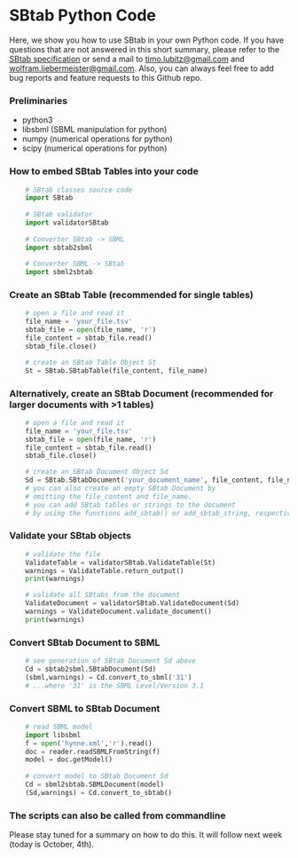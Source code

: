 SBtab Python Code
=================
Here, we show you how to use SBtab in your own Python code. If you have questions that are not answered in this short summary, please refer to the [SBtab specification](https://www.sbtab.net/sbtab/default/specification.html) or send a mail to timo.lubitz@gmail.com and wolfram.liebermeister@gmail.com. Also, you can always feel free to add bug reports and feature requests to this Github repo.

<h3>Preliminaries</h3>
<ul>
    <li>python3</li>
    <li>libsbml (SBML manipulation for python)</li>
    <li>numpy (numerical operations for python)</li>
    <li>scipy (numerical operations for python)</li>
 </ul>

<h3>How to embed SBtab Tables into your code</h3>

```python
    # SBtab classes source code
    import SBtab
    
    # SBtab validator
    import validatorSBtab
    
    # Converter SBtab -> SBML
    import sbtab2sbml
    
    # Converter SBML -> SBtab
    import sbml2sbtab
``` 
<h3>Create an SBtab Table (recommended for single tables)</h3>
    
```python
    # open a file and read it
    file_name = 'your_file.tsv'
    sbtab_file = open(file_name, 'r')
    file_content = sbtab_file.read()
    sbtab_file.close()

    # create an SBtab Table Object St
    St = SBtab.SBtabTable(file_content, file_name)
``` 
<h3>Alternatively, create an SBtab Document (recommended for larger documents with >1 tables)</h3>
    
```python
    # open a file and read it
    file_name = 'your_file.tsv'
    sbtab_file = open(file_name, 'r')
    file_content = sbtab_file.read()
    sbtab_file.close()

    # create an SBtab Document Object Sd
    Sd = SBtab.SBtabDocument('your_document_name', file_content, file_name)
    # you can also create an empty SBtab Document by
    # omitting the file_content and file_name.
    # you can add SBtab tables or strings to the document
    # by using the functions add_sbtab() or add_sbtab_string, respectively.
``` 

<h3>Validate your SBtab objects</h3>

```python
    # validate the file
    ValidateTable = validatorSBtab.ValidateTable(St)
    warnings = ValidateTable.return_output()
    print(warnings)

    # validate all SBtabs from the document
    ValidateDocument = validatorSBtab.ValidateDocument(Sd)
    warnings = ValidateDocument.validate_document()
    print(warnings)
```
<h3>Convert SBtab Document to SBML</h3>

```python
    # see generation of SBtab Document Sd above
    Cd = sbtab2sbml.SBtabDocument(Sd)
    (sbml,warnings) = Cd.convert_to_sbml('31')
    # ...where '31' is the SBML Level/Version 3.1
```
<h3>Convert SBML to SBtab Document</h3>

```python
    # read SBML model
    import libsbml
    f = open('hynne.xml','r').read()
    doc = reader.readSBMLFromString(f)
    model = doc.getModel()
    
    # convert model to SBtab Document Sd
    Cd = sbml2sbtab.SBMLDocument(model)
    (Sd,warnings) = Cd.convert_to_sbtab()
```
<h3>The scripts can also be called from commandline</h3>
Please stay tuned for a summary on how to do this. It will follow next week (today is October, 4th).

